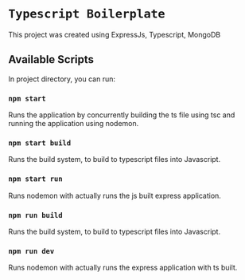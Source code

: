 # `Typescript Boilerplate`
This project was created using ExpressJs, Typescript, MongoDB

## Available Scripts

In project directory, you can run:

### `npm start`

Runs the application by concurrently building the ts file using tsc and running the application using nodemon.

### `npm start build`

Runs the build system, to build to typescript files into Javascript.

### `npm start run`

Runs nodemon with actually runs the js built express application.

### `npm run build`

Runs the build system, to build to typescript files into Javascript.

### `npm run dev`

Runs nodemon with actually runs the express application with ts built.

